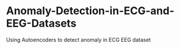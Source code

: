 # Anomaly-Detection-in-ECG-and-EEG-Datasets
Using Autoencoders to detect anomaly in ECG EEG dataset
